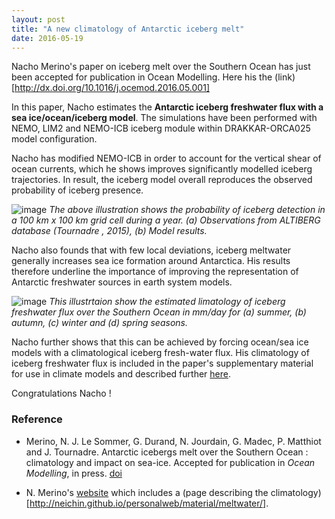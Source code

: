 ```yaml
---
layout: post
title: "A new climatology of Antarctic iceberg melt"
date: 2016-05-19
---
```




Nacho Merino's paper on iceberg melt over the Southern Ocean has just been
accepted for publication in Ocean Modelling. Here his the
(link)[http://dx.doi.org/10.1016/j.ocemod.2016.05.001]


In this paper, Nacho estimates the **Antarctic iceberg freshwater flux with a
sea ice/ocean/iceberg model**. The simulations have been performed with NEMO,
LIM2 and NEMO-ICB iceberg module within DRAKKAR-ORCA025 model configuration.

Nacho has modified NEMO-ICB in order to account for the vertical shear of ocean
currents, which he shows improves significantly modelled iceberg trajectories.
In result, the iceberg model overall reproduces the observed probability of
iceberg presence.

![image]({{site.baseurl}}/img/1-s2.0-S1463500316300300-gr5.jpg "Probability of iceberg presence")
*The above illustration shows the probability of iceberg detection in a
100 km x 100 km grid cell during a year.
(a) Observations from ALTIBERG database (Tournadre , 2015),
(b) Model results.*

Nacho also founds that with few local deviations, iceberg meltwater generally
increases sea ice formation around Antarctica.
His results therefore underline the importance of improving the representation
of Antarctic freshwater sources in earth system models.

![image]({{site.baseurl}}/img/1-s2.0-S1463500316300300-gr6.jpg "climatology of iceberg freswater flux")
*This illustrtaion show the estimated limatology of iceberg freshwater flux over
the Southern Ocean in mm/day for
(a) summer, (b) autumn, (c) winter and (d) spring seasons.*

Nacho further shows that this can be achieved by forcing ocean/sea ice models
with a climatological iceberg fresh-water flux. His climatology of iceberg
freshwater flux is included in the paper's supplementary material for use in
climate models and described further [here](http://neichin.github.io/personalweb/material/meltwater/).

Congratulations Nacho !


### Reference
 -  Merino, N. J. Le Sommer, G. Durand, N. Jourdain, G. Madec, P. Matthiot and J. Tournadre. Antarctic icebergs melt over the Southern Ocean : climatology and impact on sea-ice. Accepted for publication in *Ocean Modelling*, in press. [doi](http://dx.doi.org/10.1016/j.ocemod.2016.05.001)

 - N. Merino's [website](http://neichin.github.io/personalweb/) which includes a (page describing the climatology)[http://neichin.github.io/personalweb/material/meltwater/].
